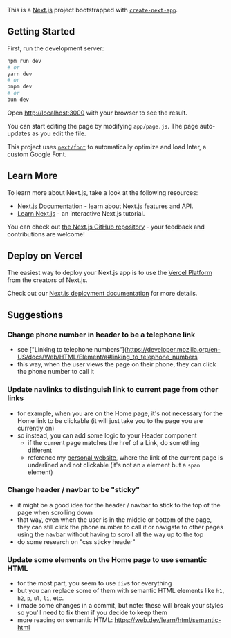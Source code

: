 This is a [Next.js](https://nextjs.org/) project bootstrapped with [`create-next-app`](https://github.com/vercel/next.js/tree/canary/packages/create-next-app).

## Getting Started

First, run the development server:

```bash
npm run dev
# or
yarn dev
# or
pnpm dev
# or
bun dev
```

Open [http://localhost:3000](http://localhost:3000) with your browser to see the result.

You can start editing the page by modifying `app/page.js`. The page auto-updates as you edit the file.

This project uses [`next/font`](https://nextjs.org/docs/basic-features/font-optimization) to automatically optimize and load Inter, a custom Google Font.

## Learn More

To learn more about Next.js, take a look at the following resources:

- [Next.js Documentation](https://nextjs.org/docs) - learn about Next.js features and API.
- [Learn Next.js](https://nextjs.org/learn) - an interactive Next.js tutorial.

You can check out [the Next.js GitHub repository](https://github.com/vercel/next.js/) - your feedback and contributions are welcome!

## Deploy on Vercel

The easiest way to deploy your Next.js app is to use the [Vercel Platform](https://vercel.com/new?utm_medium=default-template&filter=next.js&utm_source=create-next-app&utm_campaign=create-next-app-readme) from the creators of Next.js.

Check out our [Next.js deployment documentation](https://nextjs.org/docs/deployment) for more details.

## Suggestions

### Change phone number in header to be a telephone link

- see ["Linking to telephone numbers"](https://developer.mozilla.org/en-US/docs/Web/HTML/Element/a#linking_to_telephone_numbers
- this way, when the user views the page on their phone, they can click the phone number to call it

### Update navlinks to distinguish link to current page from other links

- for example, when you are on the Home page, it's not necessary for the Home link to be clickable (it will just take you to the page you are currently on)
- so instead, you can add some logic to your Header component
  - if the current page matches the href of a Link, do something different
  - reference my [personal website](https://dlopez.me/), where the link of the current page is underlined and not clickable (it's not an `a` element but a `span` element)

### Change header / navbar to be "sticky"

- it might be a good idea for the header / navbar to stick to the top of the page when scrolling down
- that way, even when the user is in the middle or bottom of the page, they can still click the phone number to call it or navigate to other pages using the navbar without having to scroll all the way up to the top
- do some research on "css sticky header"

### Update some elements on the Home page to use semantic HTML

- for the most part, you seem to use `div`s for everything
- but you can replace some of them with semantic HTML elements like `h1`, `h2`, `p`, `ul`, `li`, etc.
- i made some changes in a commit, but note: these will break your styles so you'll need to fix them if you decide to keep them
- more reading on semantic HTML: https://web.dev/learn/html/semantic-html
